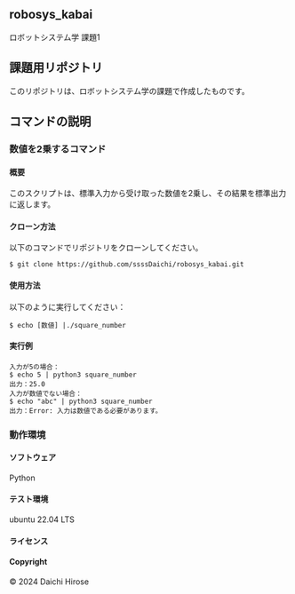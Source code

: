 ## robosys_kabai
ロボットシステム学 課題1
## 課題用リポジトリ

このリポジトリは、ロボットシステム学の課題で作成したものです。

## コマンドの説明

### 数値を2乗するコマンド

#### 概要
このスクリプトは、標準入力から受け取った数値を2乗し、その結果を標準出力に返します。

#### クローン方法
以下のコマンドでリポジトリをクローンしてください。
```
$ git clone https://github.com/ssssDaichi/robosys_kabai.git
```
#### 使用方法
以下のように実行してください：
```
$ echo [数値] |./square_number
```
#### 実行例
```
入力が5の場合：
$ echo 5 | python3 square_number
出力：25.0
入力が数値でない場合：
$ echo "abc" | python3 square_number
出力：Error: 入力は数値である必要があります。
```
### 動作環境
#### ソフトウェア
Python
#### テスト環境
ubuntu 22.04 LTS
#### ライセンス
#### Copyright
© 2024 Daichi Hirose
